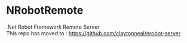 # NRobotRemote
.Net Robot Framework Remote Server  
This repo has moved to : https://github.com/claytonneal/nrobot-server
